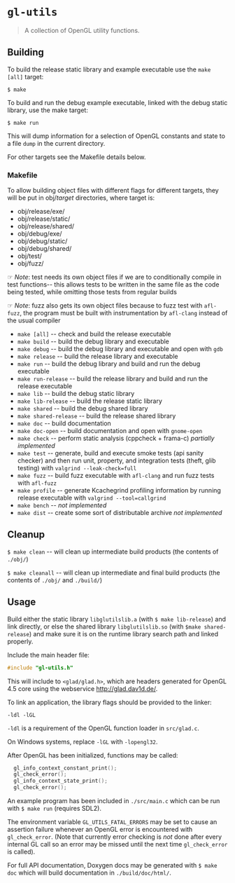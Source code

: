 # `gl-utils`

> A collection of OpenGL utility functions.


## Building

To build the release static library and example executable use the `make [all]`
target:

    $ make

To build and run the debug example executable, linked with the debug static
library, use the make target:

    $ make run

This will dump information for a selection of OpenGL constants and state to a
file `dump` in the current directory.

For other targets see the Makefile details below.


### Makefile

To allow building object files with different flags for different targets, they
will be put in obj/*target* directories, where target is:

- obj/release/exe/
- obj/release/static/
- obj/release/shared/
- obj/debug/exe/
- obj/debug/static/
- obj/debug/shared/
- obj/test/
- obj/fuzz/

&#x261e; *Note*: test needs its own object files if we are to conditionally
compile in test functions-- this allows tests to be written in the same file as
the code being tested, while omitting those tests from regular builds

&#x261e; *Note*: fuzz also gets its own object files because to fuzz test with
`afl-fuzz`, the program must be built with instrumentation by `afl-clang`
instead of the usual compiler

- `make [all]` -- check and build the release executable
- `make build` -- build the debug library and executable
- `make debug` -- build the debug library and executable and open with `gdb`
- `make release` -- build the release library and executable
- `make run` -- build the debug library and build and run the debug executable
- `make run-release` -- build the release library and build and run the release
  executable
- `make lib` -- build the debug static library
- `make lib-release` -- build the release static library
- `make shared` -- build the debug shared library
- `make shared-release` -- build the release shared library
- `make doc` -- build documentation
- `make doc-open` -- build documentation and open with `gnome-open`
- `make check` -- perform static analysis (cppcheck + frama-c)
    *partially implemented*
- `make test` -- generate, build and execute smoke tests (api sanity
    checker) and then run unit, property, and integration tests
    (theft, glib testing) with `valgrind --leak-check=full`
- `make fuzz` -- build fuzz executable with `afl-clang` and run fuzz
    tests with `afl-fuzz`
- `make profile` -- generate Kcachegrind profiling information by
    running release executable with `valgrind --tool=callgrind`
- `make bench` -- *not implemented*
- `make dist` -- create some sort of distributable archive *not
    implemented*


## Cleanup

`$ make clean` -- will clean up intermediate build products (the contents of
`./obj/`)

`$ make cleanall` -- will clean up intermediate and final build products (the
contents of `./obj/` and `./build/`)


## Usage

Build either the static library `libglutilslib.a` (with `$ make lib-release`)
and link directly, or else the shared library `libglutilslib.so` (with `$make
shared-release`) and make sure it is on the runtime library search path and
linked properly.

Include the main header file:

```c
#include "gl-utils.h"
```

This will include to `<glad/glad.h>`, which are headers generated for OpenGL
4.5 core using the webservice <http://glad.dav1d.de/>.

To link an application, the library flags should be provided to the linker:

    -ldl -lGL

`-ldl` is a requirement of the OpenGL function loader in `src/glad.c`.

On Windows systems, replace `-lGL` with `-lopengl32`.

After OpenGL has been initialized, functions may be called:

```c
  gl_info_context_constant_print();
  gl_check_error();
  gl_info_context_state_print();
  gl_check_error();
```

An example program has been included in `./src/main.c` which can be run with `$
make run` (requires SDL2).

The environment variable `GL_UTILS_FATAL_ERRORS` may be set to cause an
assertion failure whenever an OpenGL error is encountered with
`gl_check_error`. (Note that currently error checking is *not* done after every
internal GL call so an error may be missed until the next time `gl_check_error`
is called).

For full API documentation, Doxygen docs may be generated with `$ make doc`
which will build documentation in `./build/doc/html/`.
